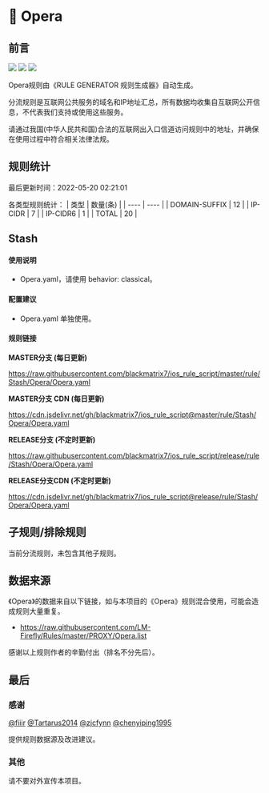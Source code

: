 # 🧸 Opera

## 前言

![](https://shields.io/badge/-移除重复规则-ff69b4) ![](https://shields.io/badge/-DOMAIN与DOMAIN--SUFFIX合并-green) ![](https://shields.io/badge/-IP--CIDR(6)合并-blueviolet) 

Opera规则由《RULE GENERATOR 规则生成器》自动生成。

分流规则是互联网公共服务的域名和IP地址汇总，所有数据均收集自互联网公开信息，不代表我们支持或使用这些服务。

请通过我国(中华人民共和国)合法的互联网出入口信道访问规则中的地址，并确保在使用过程中符合相关法律法规。

## 规则统计

最后更新时间：2022-05-20 02:21:01

各类型规则统计：
| 类型 | 数量(条)  | 
| ---- | ----  |
| DOMAIN-SUFFIX | 12  | 
| IP-CIDR | 7  | 
| IP-CIDR6 | 1  | 
| TOTAL | 20  | 


## Stash 

#### 使用说明
- Opera.yaml，请使用 behavior: classical。

#### 配置建议
- Opera.yaml 单独使用。

#### 规则链接
**MASTER分支 (每日更新)**

https://raw.githubusercontent.com/blackmatrix7/ios_rule_script/master/rule/Stash/Opera/Opera.yaml

**MASTER分支 CDN (每日更新)**

https://cdn.jsdelivr.net/gh/blackmatrix7/ios_rule_script@master/rule/Stash/Opera/Opera.yaml

**RELEASE分支 (不定时更新)**

https://raw.githubusercontent.com/blackmatrix7/ios_rule_script/release/rule/Stash/Opera/Opera.yaml

**RELEASE分支CDN (不定时更新)**

https://cdn.jsdelivr.net/gh/blackmatrix7/ios_rule_script@release/rule/Stash/Opera/Opera.yaml

## 子规则/排除规则


当前分流规则，未包含其他子规则。

## 数据来源

《Opera》的数据来自以下链接，如与本项目的《Opera》规则混合使用，可能会造成规则大量重复。

- https://raw.githubusercontent.com/LM-Firefly/Rules/master/PROXY/Opera.list


感谢以上规则作者的辛勤付出（排名不分先后）。

## 最后

### 感谢

[@fiiir](https://github.com/fiiir) [@Tartarus2014](https://github.com/Tartarus2014) [@zjcfynn](https://github.com/zjcfynn) [@chenyiping1995](https://github.com/chenyiping1995) 

提供规则数据源及改进建议。

### 其他

请不要对外宣传本项目。